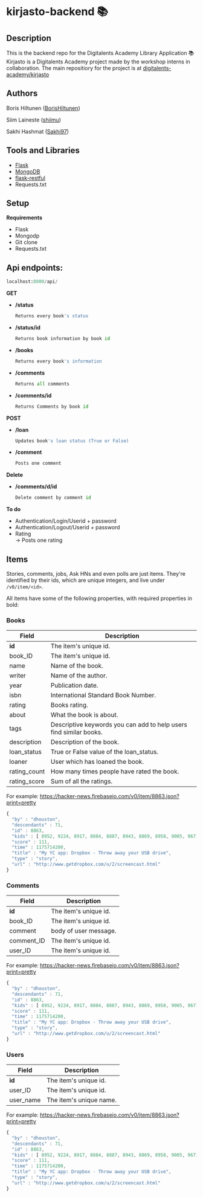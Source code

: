 # kirjasto-backend 📚

## Description
This is the backend repo for the Digitalents Academy Library Application 📚 Kirjasto is a Digitalents Academy project made by the workshop interns in collaboration. The main repositiory for the project is at [digitalents-academy/kirjasto](https://github.com/digitalents-academy/kirjasto)

## Authors
Boris Hiltunen ([BorisHiltunen](https://github.com/BorisHiltunen))

Siim Laineste ([shiimu](https://github.com/shiimu))

Sakhi Hashmat ([Sakhi97](https://github.com/Sakhi97))

## Tools and Libraries
- [Flask](https://flask.palletsprojects.com/en/2.0.x/)
- [MongoDB](https://www.mongodb.com/)
- [flask-restful](https://flask-restful.readthedocs.io/en/latest/)
- Requests.txt

## Setup

<b>Requirements</b>
- Flask
- Mongodp
- Git clone
- Requests.txt

## Api endpoints:

```python 
localhost:8000/api/
```

<b>GET</b>
  - **/status**
    ```python 
    Returns every book's status
    ```
  - **/status/id**
    ```python 
    Returns book information by book id
    ```
  - **/books**
    ```python 
    Returns every book's information
    ```
  - **/comments**
    ```python 
    Returns all comments
    ```
  - **/comments/id**
    ```python 
    Returns Comments by book id
    ```
    
<b>POST</b>
  - **/loan**
    ```python 
    Updates book's loan status (True or False)
    ```
  - **/comment**
    ```python 
    Posts one comment
    ```
<b>Delete</b>
  - **/comments/d/id**
    ```python 
    Delete comment by comment id
    ```
    
<b>To do</b>
- Authentication/Login/Userid + password
- Authentication/Logout/Userid + password
- Rating </br>
-> Posts one rating

## Items

Stories, comments, jobs, Ask HNs and even polls are just items. They're identified by their ids, which are unique integers, and live under `/v0/item/<id>`.

All items have some of the following properties, with required properties in bold:

### Books

Field | Description
------|------------
**id** | The item's unique id.
book_ID | The item's unique id.
name | Name of the book.
writer | Name of the author.
year | Publication date.
isbn | International Standard Book Number.
rating | Books rating.
about | What the book is about.
tags | Descriptive keywords you can add to help users find similar books.
description | Description of the book.
loan_status | True or False value of the loan_status.
loaner | User which has loaned the book.
rating_count | How many times people have rated the book.
rating_score | Sum of all the ratings.

For example: https://hacker-news.firebaseio.com/v0/item/8863.json?print=pretty

```javascript
{
  "by" : "dhouston",
  "descendants" : 71,
  "id" : 8863,
  "kids" : [ 8952, 9224, 8917, 8884, 8887, 8943, 8869, 8958, 9005, 9671, 8940, 9067, 8908, 9055, 8865, 8881, 8872, 8873, 8955, 10403, 8903, 8928, 9125, 8998, 8901, 8902, 8907, 8894, 8878, 8870, 8980, 8934, 8876 ],
  "score" : 111,
  "time" : 1175714200,
  "title" : "My YC app: Dropbox - Throw away your USB drive",
  "type" : "story",
  "url" : "http://www.getdropbox.com/u/2/screencast.html"
}
```

### Comments

Field | Description
------|------------
**id** | The item's unique id.
book_ID | The item's unique id.
comment | body of user message.
comment_ID | The item's unique id.
user_ID | The item's unique id.

For example: https://hacker-news.firebaseio.com/v0/item/8863.json?print=pretty

```javascript
{
  "by" : "dhouston",
  "descendants" : 71,
  "id" : 8863,
  "kids" : [ 8952, 9224, 8917, 8884, 8887, 8943, 8869, 8958, 9005, 9671, 8940, 9067, 8908, 9055, 8865, 8881, 8872, 8873, 8955, 10403, 8903, 8928, 9125, 8998, 8901, 8902, 8907, 8894, 8878, 8870, 8980, 8934, 8876 ],
  "score" : 111,
  "time" : 1175714200,
  "title" : "My YC app: Dropbox - Throw away your USB drive",
  "type" : "story",
  "url" : "http://www.getdropbox.com/u/2/screencast.html"
}
```

### Users

Field | Description
------|------------
**id** | The item's unique id.
user_ID | The item's unique id.
user_name | The item's unique name.


For example: https://hacker-news.firebaseio.com/v0/item/8863.json?print=pretty

```javascript
{
  "by" : "dhouston",
  "descendants" : 71,
  "id" : 8863,
  "kids" : [ 8952, 9224, 8917, 8884, 8887, 8943, 8869, 8958, 9005, 9671, 8940, 9067, 8908, 9055, 8865, 8881, 8872, 8873, 8955, 10403, 8903, 8928, 9125, 8998, 8901, 8902, 8907, 8894, 8878, 8870, 8980, 8934, 8876 ],
  "score" : 111,
  "time" : 1175714200,
  "title" : "My YC app: Dropbox - Throw away your USB drive",
  "type" : "story",
  "url" : "http://www.getdropbox.com/u/2/screencast.html"
}
```
